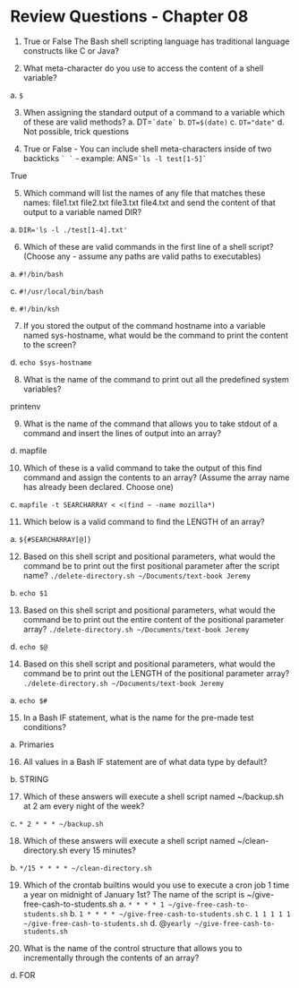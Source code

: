 # Review Questions - Chapter 08

1) True or False The Bash shell scripting language has traditional language constructs like C or Java?

2) What meta-character do you use to access the content of a shell variable?

a.  ```$```


3) When assigning the standard output of a command to a variable which of these are valid methods?
a. DT=``` `date` ```
b. `DT=$(date)`
c. `DT="date"`
d. Not possible, trick questions

4) True or False - You can include shell meta-characters inside of two backticks ``` ` ` ``` - example: ANS=``` `ls -l test[1-5]` ```

True

5) Which command will list the names of any file that matches these names: file1.txt file2.txt file3.txt file4.txt and send the content of that output to a variable named DIR?

a. `DIR='ls -l ./test[1-4].txt'`


6) Which of these are valid commands in the first line of a shell script?  (Choose any - assume any paths are valid paths to executables)

a. ```#!/bin/bash```

c. ```#!/usr/local/bin/bash```

e. ```#!/bin/ksh```

7) If you stored the output of the command hostname into a variable named sys-hostname, what would be the command to print the content to the screen?

d.  ```echo $sys-hostname```

8) What is the name of the command to print out all the predefined system variables?

printenv

9) What is the name of the command that allows you to take stdout of a command and insert the lines of output into an array?

d. mapfile

10) Which of these is a valid command to take the output of this find command and assign the contents to an array?  (Assume the array name has already been declared. Choose one)

c. ```mapfile -t SEARCHARRAY < <(find ~ -name mozilla*)```


11) Which below is a valid command to find the LENGTH of an array?

a. ```${#SEARCHARRAY[@]}```


12) Based on this shell script and positional parameters, what would the command be to print out the first positional parameter after the script name? ```./delete-directory.sh ~/Documents/text-book Jeremy```

b.  ```echo $1```


13) Based on this shell script and positional parameters, what would the command be to print out the entire content of the positional parameter array? ```./delete-directory.sh ~/Documents/text-book Jeremy```

d.  ```echo $@```

14) Based on this shell script and positional parameters, what would the command be to print out the LENGTH of the positional parameter array? ```./delete-directory.sh ~/Documents/text-book Jeremy```

a.  ```echo $#```


15) In a Bash IF statement, what is the name for the pre-made test conditions?

a. Primaries


16) All values in a Bash IF statement are of what data type by default?

b. STRING


17) Which of these answers will execute a shell script named ~/backup.sh at 2 am every night of the week?

c. ```* 2 * * * ~/backup.sh```


18) Which of these answers will execute a shell script named ~/clean-directory.sh every 15 minutes?

b. ```*/15 * * * * ~/clean-directory.sh```


19) Which of the crontab builtins would you use to execute a cron job 1 time a year on midnight of January 1st?  The name of the script is ~/give-free-cash-to-students.sh
a. ```* * * * 1 ~/give-free-cash-to-students.sh```
b. ```1 * * * * ~/give-free-cash-to-students.sh```
c. ```1 1 1 1 1 ~/give-free-cash-to-students.sh```
d. &#64;```yearly ~/give-free-cash-to-students.sh```

20) What is the name of the control structure that allows you to incrementally through the contents of an array?

d. FOR
